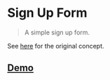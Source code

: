 # Sign Up Form
> A simple sign up form.

See [here](https://www.uplabs.com/posts/sign-up-form-daily-ui-001-b86ba0f2-9913-4704-ab3b-dc7de3a3cd3d) for the original concept.

## [Demo](https://axelrindle.github.io/ui-coded/sign-up-form/)
